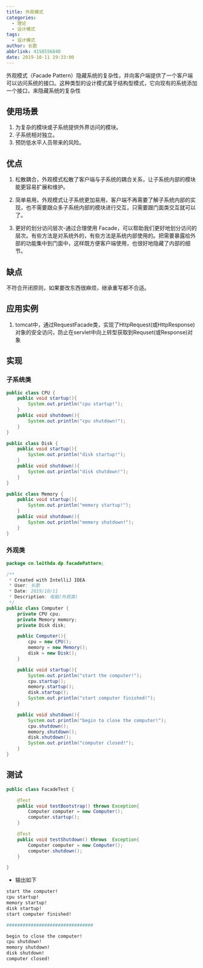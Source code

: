 ```yaml
---
title: 外观模式
categories:
  - 理论
  - 设计模式
tags:
  - 设计模式
author: 长歌
abbrlink: 4158556840
date: 2019-10-11 19:33:00
---
```


外观模式（Facade Pattern）隐藏系统的复杂性，并向客户端提供了一个客户端可以访问系统的接口。这种类型的设计模式属于结构型模式，它向现有的系统添加一个接口，来隐藏系统的复杂性
<!-- More -->
## 使用场景
1. 为复杂的模块或子系统提供外界访问的模块。 
2. 子系统相对独立。 
3. 预防低水平人员带来的风险。


## 优点
1. 松散耦合，外观模式松散了客户端与子系统的耦合关系，让子系统内部的模块能更容易扩展和维护。

2. 简单易用，外观模式让子系统更加易用，客户端不再需要了解子系统内部的实现，也不需要跟众多子系统内部的模块进行交互，只需要跟门面类交互就可以了。

3. 更好的划分访问层次-通过合理使用 Facade，可以帮助我们更好地划分访问的层次。有些方法是对系统外的，有些方法是系统内部使用的。把需要暴露给外部的功能集中到门面中，这样既方便客户端使用，也很好地隐藏了内部的细节。

## 缺点
不符合开闭原则，如果要改东西很麻烦，继承重写都不合适。

## 应用实例
1. tomcat中，通过RequestFacade类，实现了HttpRequest(或HttpResponse)对象的安全访问，防止在servlet中向上转型获取到Requset(或Response)对象

## 实现
### 子系统类
```java
public class CPU {
    public void startup(){
        System.out.println("cpu startup!");
    }
    public void shutdown(){
        System.out.println("cpu shutdown!");
    }
}

public class Disk {
    public void startup(){
        System.out.println("disk startup!");
    }
    public void shutdown(){
        System.out.println("disk shutdown!");
    }
}

public class Memory {
    public void startup(){
        System.out.println("memory startup!");
    }
    public void shutdown(){
        System.out.println("memory shutdown!");
    }
}

```

### 外观类
```java
package cn.leithda.dp.facadePattern;

/**
 * Created with IntelliJ IDEA.
 * User: 长歌
 * Date: 2019/10/11
 * Description: 电脑(外观类)
 */
public class Computer {
    private CPU cpu;
    private Memory memory;
    private Disk disk;

    public Computer(){
        cpu = new CPU();
        memory = new Memory();
        disk = new Disk();
    }

    public void startup(){
        System.out.println("start the computer!");
        cpu.startup();
        memory.startup();
        disk.startup();
        System.out.println("start computer finished!");
    }

    public void shutdown(){
        System.out.println("begin to close the computer!");
        cpu.shutdown();
        memory.shutdown();
        disk.shutdown();
        System.out.println("computer closed!");
    }
}

```
## 测试
```java
public class FacadeTest {

    @Test
    public void testBootstrap() throws Exception{
        Computer computer = new Computer();
        computer.startup();
    }

    @Test
    public void testShutdown() throws  Exception{
        Computer computer = new Computer();
        computer.shutdown();
    }

}
```
- 输出如下
```bash
start the computer!
cpu startup!
memory startup!
disk startup!
start computer finished!

################################

begin to close the computer!
cpu shutdown!
memory shutdown!
disk shutdown!
computer closed!

```